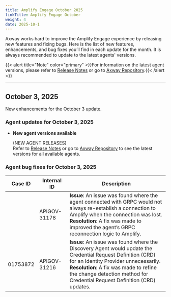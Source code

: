 ```yaml
---
title: Amplify Engage October 2025
linkTitle: Amplify Engage October
weight: 4
date: 2025-10-1
---
```

Axway works hard to improve the Amplify Engage experience by releasing new features and fixing bugs. Here is the list of new features, enhancements, and bug fixes you’ll find in each update for the month. It is always recommended to update to the latest agents' versions.

{{< alert title="Note" color="primary" >}}For information on the latest agent versions, please refer to [Release Notes](/docs/amplify_relnotes) or go to [Axway Repository](https://repository.axway.com/catalog?q=agents).{{< /alert >}}

---

## October 3, 2025

New enhancements for the October 3 update.

### Agent updates for October 3, 2025

* **New agent versions available**

  (NEW AGENT RELEASES)</br>
  Refer to [Release Notes](/docs/amplify_relnotes) or go to [Axway Repository](https://repository.axway.com/catalog?q=agents) to see the latest versions for all available agents.

### Agent bug fixes for October 3, 2025

| Case ID     | Internal ID  | Description                                       |
|-------------|--------------|---------------------------------------------------|
|             | APIGOV-31178 | **Issue**: An issue was found where the agent connected with GRPC would not always re-establish a connection to Amplify when the connection was lost. <br />**Resolution**: A fix was made to improved the agent’s GRPC reconnection logic to Amplify. |
| 01753872    | APIGOV-31216 | **Issue**: An issue was found where the Discovery Agent would update the Credential Request Definition (CRD) for an Identity Provider unnecessarily. <br />**Resolution**: A fix was made to refine the change detection method for Credential Request Definition (CRD) updates. |
